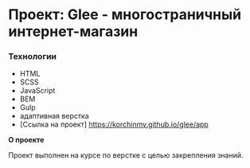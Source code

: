 # Проект: Glee - многостраничный интернет-магазин

### Технологии

- HTML
- SCSS
- JavaScript
- BEM
- Gulp
- адаптивная верстка
- [Ссылка на проект] https://korchinmv.github.io/glee/app

**О проекте**

Проект выполнен на курсе по верстке с целью закрепления знаний.
